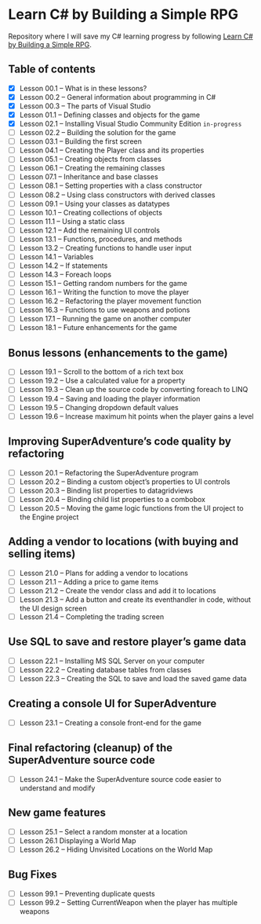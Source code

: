 # Learn C# by Building a Simple RPG
Repository where I will save my C# learning progress by following [Learn C# by Building a Simple RPG](https://scottlilly.com/learn-c-by-building-a-simple-rpg-index/).

## Table of contents
- [x] Lesson 00.1 – What is in these lessons?
- [x] Lesson 00.2 – General information about programming in C#
- [x] Lesson 00.3 – The parts of Visual Studio
- [x] Lesson 01.1 – Defining classes and objects for the game
- [x] Lesson 02.1 – Installing Visual Studio Community Edition `in-progress`
- [ ] Lesson 02.2 – Building the solution for the game
- [ ] Lesson 03.1 – Building the first screen
- [ ] Lesson 04.1 – Creating the Player class and its properties
- [ ] Lesson 05.1 – Creating objects from classes
- [ ] Lesson 06.1 – Creating the remaining classes
- [ ] Lesson 07.1 – Inheritance and base classes
- [ ] Lesson 08.1 – Setting properties with a class constructor
- [ ] Lesson 08.2 – Using class constructors with derived classes
- [ ] Lesson 09.1 – Using your classes as datatypes
- [ ] Lesson 10.1 – Creating collections of objects
- [ ] Lesson 11.1 – Using a static class
- [ ] Lesson 12.1 – Add the remaining UI controls
- [ ] Lesson 13.1 – Functions, procedures, and methods
- [ ] Lesson 13.2 – Creating functions to handle user input
- [ ] Lesson 14.1 – Variables
- [ ] Lesson 14.2 – If statements
- [ ] Lesson 14.3 – Foreach loops
- [ ] Lesson 15.1 – Getting random numbers for the game
- [ ] Lesson 16.1 – Writing the function to move the player
- [ ] Lesson 16.2 – Refactoring the player movement function
- [ ] Lesson 16.3 – Functions to use weapons and potions
- [ ] Lesson 17.1 – Running the game on another computer
- [ ] Lesson 18.1 – Future enhancements for the game
      
## Bonus lessons (enhancements to the game)

- [ ] Lesson 19.1 – Scroll to the bottom of a rich text box
- [ ] Lesson 19.2 – Use a calculated value for a property
- [ ] Lesson 19.3 – Clean up the source code by converting foreach to LINQ
- [ ] Lesson 19.4 – Saving and loading the player information
- [ ] Lesson 19.5 – Changing dropdown default values
- [ ] Lesson 19.6 – Increase maximum hit points when the player gains a level

## Improving SuperAdventure’s code quality by refactoring
- [ ] Lesson 20.1 – Refactoring the SuperAdventure program
- [ ] Lesson 20.2 – Binding a custom object’s properties to UI controls
- [ ] Lesson 20.3 – Binding list properties to datagridviews
- [ ] Lesson 20.4 – Binding child list properties to a combobox
- [ ] Lesson 20.5 – Moving the game logic functions from the UI project to the Engine project

## Adding a vendor to locations (with buying and selling items)
- [ ] Lesson 21.0 – Plans for adding a vendor to locations
- [ ] Lesson 21.1 – Adding a price to game items
- [ ] Lesson 21.2 – Create the vendor class and add it to locations
- [ ] Lesson 21.3 – Add a button and create its eventhandler in code, without the UI design screen
- [ ] Lesson 21.4 – Completing the trading screen

## Use SQL to save and restore player’s game data
- [ ] Lesson 22.1 – Installing MS SQL Server on your computer
- [ ] Lesson 22.2 – Creating database tables from classes
- [ ] Lesson 22.3 – Creating the SQL to save and load the saved game data

## Creating a console UI for SuperAdventure
- [ ] Lesson 23.1 – Creating a console front-end for the game

## Final refactoring (cleanup) of the SuperAdventure source code
- [ ] Lesson 24.1 – Make the SuperAdventure source code easier to understand and modify

## New game features
- [ ] Lesson 25.1 – Select a random monster at a location
- [ ] Lesson 26.1 Displaying a World Map
- [ ] Lesson 26.2 – Hiding Unvisited Locations on the World Map

## Bug Fixes
- [ ] Lesson 99.1 – Preventing duplicate quests
- [ ] Lesson 99.2 – Setting CurrentWeapon when the player has multiple weapons
